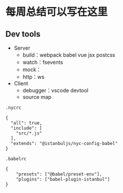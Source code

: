 # 每周总结可以写在这里

## Dev tools

* Server
  * build：webpack babel vue jsx postcss
  * watch：fsevents
  * mock：
  * http：ws
* Client
  * debugger：vscode devtool
  * source map

```
.nycrc

{
  "all": true,
  "include": [
    "src/*.js"
  ],
  "extends": "@istanbuljs/nyc-config-babel"
}
```

```
.babelrc

{
    "presets": ["@babel/preset-env"],
    "plugins": ["babel-plugin-istanbul"]
}
```

